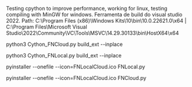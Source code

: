 Testing cpython to improve performance, working for linux, testing compiling with MinGW for windows.
Ferramenta de build do visual studio 2022.
Path: C:\Program Files (x86)\Windows Kits\10\bin\10.0.22621.0\x64 | C:\Program Files\Microsoft Visual Studio\2022\Community\VC\Tools\MSVC\14.29.30133\bin\HostX64\x64

python3 Cython_FNCloud.py build_ext --inplace

python3 Cython_FNLocal.py build_ext --inplace

pyinstaller --onefile --icon=FNLocalCloud.ico FNLocal.py

pyinstaller --onefile --icon=FNLocalCloud.ico FNCloud.py
